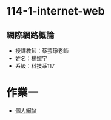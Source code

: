 # 114-1-internet-web
## 網際網路概論
- 授課教師：蔡芸琤老師
- 姓名：楊媗宇
- 系級：科技系117
 # 作業一
- [個人網站](https://xuanyu410.github.io/114-1-internet-web/)
  
